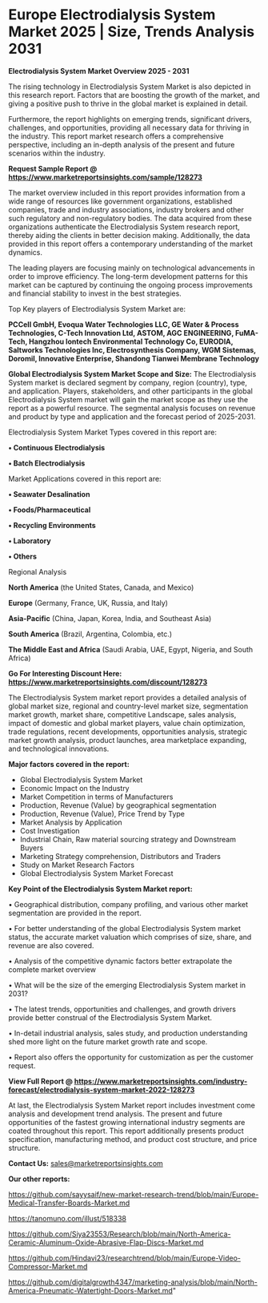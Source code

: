 # Europe Electrodialysis System Market 2025 | Size, Trends Analysis 2031

<Strong> Electrodialysis System Market Overview 2025 - 2031</strong>

The rising technology in Electrodialysis System Market is also depicted in this research report. Factors that are boosting the growth of the market, and giving a positive push to thrive in the global market is explained in detail.

Furthermore, the report highlights on emerging trends, significant drivers, challenges, and opportunities, providing all necessary data for thriving in the industry. This report market research offers a comprehensive perspective, including an in-depth analysis of the present and future scenarios within the industry.

<strong>Request Sample Report @ <a href=https://www.marketreportsinsights.com/sample/128273>https://www.marketreportsinsights.com/sample/128273</a></strong>

The market overview included in this report provides information from a wide range of resources like government organizations, established companies, trade and industry associations, industry brokers and other such regulatory and non-regulatory bodies. The data acquired from these organizations authenticate the Electrodialysis System research report, thereby aiding the clients in better decision making. Additionally, the data provided in this report offers a contemporary understanding of the market dynamics.

The leading players are focusing mainly on technological advancements in order to improve efficiency. The long-term development patterns for this market can be captured by continuing the ongoing process improvements and financial stability to invest in the best strategies.

Top Key players of Electrodialysis System Market are:

<strong>PCCell GmbH, Evoqua Water Technologies LLC, GE Water & Process Technologies, C-Tech Innovation Ltd, ASTOM, AGC ENGINEERING, FuMA-Tech, Hangzhou Iontech Environmental Technology Co, EURODIA, Saltworks Technologies Inc, Electrosynthesis Company, WGM Sistemas, Doromil, Innovative Enterprise, Shandong Tianwei Membrane Technology</strong>

<strong><b>Global Electrodialysis System Market Scope and Size:</b></strong>
The Electrodialysis System market is declared segment by company, region (country), type, and application. Players, stakeholders, and other participants in the global Electrodialysis System market will gain the market scope as they use the report as a powerful resource. The segmental analysis focuses on revenue and product by type and application and the forecast period of 2025-2031.

Electrodialysis System Market Types covered in this report are:

<strong>• Continuous Electrodialysis

• Batch Electrodialysis</strong>

Market Applications covered in this report are:

<strong>• Seawater Desalination

• Foods/Pharmaceutical

• Recycling Environments

• Laboratory

• Others</strong> 

Regional Analysis

<strong>North America</strong> (the United States, Canada, and Mexico)

<strong>Europe</strong> (Germany, France, UK, Russia, and Italy)

<strong>Asia-Pacific</strong> (China, Japan, Korea, India, and Southeast Asia)

<strong>South America</strong> (Brazil, Argentina, Colombia, etc.)

<strong>The Middle East and Africa</strong> (Saudi Arabia, UAE, Egypt, Nigeria, and South Africa)

<strong>Go For Interesting Discount Here: <a href=https://www.marketreportsinsights.com/discount/128273>https://www.marketreportsinsights.com/discount/128273</a></strong>

The Electrodialysis System market report provides a detailed analysis of global market size, regional and country-level market size, segmentation market growth, market share, competitive Landscape, sales analysis, impact of domestic and global market players, value chain optimization, trade regulations, recent developments, opportunities analysis, strategic market growth analysis, product launches, area marketplace expanding, and technological innovations.

<strong><b>Major factors covered in the report:</b></strong>
<ul>
  <li>Global Electrodialysis System Market </li>
  <li>Economic Impact on the Industry</li>
  <li>Market Competition in terms of Manufacturers</li>
  <li>Production, Revenue (Value) by geographical segmentation</li>
  <li>Production, Revenue (Value), Price Trend by Type</li>
  <li>Market Analysis by Application</li>
  <li>Cost Investigation</li>
  <li>Industrial Chain, Raw material sourcing strategy and Downstream Buyers</li>
  <li>Marketing Strategy comprehension, Distributors and Traders</li>
  <li>Study on Market Research Factors</li>
  <li>Global Electrodialysis System Market Forecast</li>
</ul>

<strong><b>Key Point of the Electrodialysis System Market report:</b></strong>

• Geographical distribution, company profiling, and various other market segmentation are provided in the report.

• For better understanding of the global Electrodialysis System market status, the accurate market valuation which comprises of size, share, and revenue are also covered.

• Analysis of the competitive dynamic factors better extrapolate the complete market overview

• What will be the size of the emerging Electrodialysis System market in 2031?

• The latest trends, opportunities and challenges, and growth drivers provide better construal of the Electrodialysis System Market.

• In-detail industrial analysis, sales study, and production understanding shed more light on the future market growth rate and scope.

• Report also offers the opportunity for customization as per the customer request.

<strong><b>View Full Report @ <a href=https://www.marketreportsinsights.com/industry-forecast/electrodialysis-system-market-2022-128273>https://www.marketreportsinsights.com/industry-forecast/electrodialysis-system-market-2022-128273</a></b></strong>


At last, the Electrodialysis System Market report includes investment come analysis and development trend analysis. The present and future opportunities of the fastest growing international industry segments are coated throughout this report. This report additionally presents product specification, manufacturing method, and product cost structure, and price structure.

<strong>Contact Us:</strong>
sales@marketreportsinsights.com

<strong>Our other reports:</strong>

<a href=https://github.com/sayysaif/new-market-research-trend/blob/main/Europe-Medical-Transfer-Boards-Market.md>https://github.com/sayysaif/new-market-research-trend/blob/main/Europe-Medical-Transfer-Boards-Market.md</a>

<a href=https://tanomuno.com/illust/518338>https://tanomuno.com/illust/518338</a>

<a href=https://github.com/Siya23553/Research/blob/main/North-America-Ceramic-Aluminum-Oxide-Abrasive-Flap-Discs-Market.md>https://github.com/Siya23553/Research/blob/main/North-America-Ceramic-Aluminum-Oxide-Abrasive-Flap-Discs-Market.md</a>

<a href=https://github.com/Hindavi23/researchtrend/blob/main/Europe-Video-Compressor-Market.md>https://github.com/Hindavi23/researchtrend/blob/main/Europe-Video-Compressor-Market.md</a>

<a href=https://github.com/digitalgrowth4347/marketing-analysis/blob/main/North-America-Pneumatic-Watertight-Doors-Market.md>https://github.com/digitalgrowth4347/marketing-analysis/blob/main/North-America-Pneumatic-Watertight-Doors-Market.md</a>"
